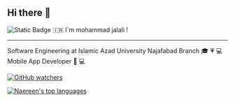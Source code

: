 ## Hi there 👋
<img alt="Static Badge" src="https://img.shields.io/badge/wellcome%20to%20my%20github%20page-brightgreen?style=flat&labelColor=red&color=red">
🇮🇷  I`m mohammad jalali !
<hr/>
Software Engineering at Islamic Azad University Najafabad Branch 🎓 💗 💻 <br/>
Mobile App Developer 📱 💻

[![GitHub watchers](https://img.shields.io/github/watchers/Naereen/StrapDown.js.svg?style=social&label=Watch&maxAge=2592000)](https://GitHub.com/mmoojj/nike_shop/watchers/)

[![Naereen's top languages](https://github-readme-stats.vercel.app/api/top-langs/?username=mmoojj&theme=blue-green)](https://github.com/mmoojj/github-readme-stats)







